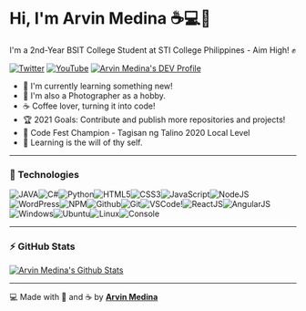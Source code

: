 # Hi, I'm Arvin Medina ☕💻💙

I'm a 2nd-Year BSIT College Student at STI College Philippines - Aim High! ✊

[![Twitter](https://img.shields.io/badge/twitter-%231DA1F2.svg?&style=for-the-badge&logo=twitter&logoColor=white)](https://twitter.com/arvinr_) [![YouTube](https://img.shields.io/badge/youtube-%23FF0000.svg?&style=for-the-badge&logo=youtube&logoColor=white)](https://www.youtube.com/channel/UC--8eSflIklGOQgXvvvC3CQ) [![Arvin Medina's DEV Profile](https://img.shields.io/badge/DEV-%23000000.svg?&style=for-the-badge&logo=dev.to&logoColor=white)](https://dev.to/arviinm)

- 🌱 I'm currently learning something new!
- 📸 I'm also a Photographer as a hobby.
- ☕ Coffee lover, turning it into code!
- 🏆 2021 Goals: Contribute and publish more repositories and projects!
- 🥇 Code Fest Champion - Tagisan ng Talino 2020 Local Level
- 🎯 Learning is the will of thy self.

---

### 🔧 Technologies

![JAVA](https://img.icons8.com/color/30/000000/java-coffee-cup-logo.png)![C#](https://img.icons8.com/color/30/000000/c-sharp-logo.png)![Python](https://img.icons8.com/color/30/000000/python.png)![HTML5](https://img.icons8.com/color/30/html-5.png)![CSS3](https://img.icons8.com/color/30/css3.png)![JavaScript](https://img.icons8.com/color/30/javascript.png)![NodeJS](https://img.icons8.com/color/30/nodejs.png)![WordPress](https://img.icons8.com/color/30/wordpress.png)![NPM](https://img.icons8.com/color/30/npm.png)![Github](https://img.icons8.com/material-outlined/30/github.png)![Git](https://img.icons8.com/color/30/git.png)![VSCode](https://img.icons8.com/color/30/visual-studio-code-2019.png)!![ReactJS](https://img.icons8.com/color/30/react-native.png)![AngularJS](https://img.icons8.com/color/30/angularjs.png)![Windows](https://img.icons8.com/color/30/windows-10.png)![Ubuntu](https://img.icons8.com/color/30/ubuntu--v1.png)![Linux](https://img.icons8.com/color/30/linux.png)![Console](https://img.icons8.com/color/30/console.png)

---

### ⚡ GitHub Stats

[![Arvin Medina's Github Stats](https://github-readme-stats.vercel.app/api?username=arviinm)](https://github.com/arviinm/github-readme-stats)

---

💻 Made with 💙 and ☕ by **[Arvin Medina](https://arvinrhen.me)**
